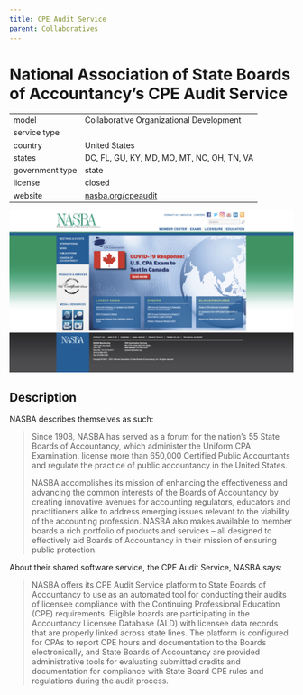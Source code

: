 ```yaml
---
title: CPE Audit Service
parent: Collaboratives
---
```


# National Association of State Boards of Accountancy’s CPE Audit Service

|                   |                                          |
|:------------------|:-----------------------------------------|
| model             | Collaborative Organizational Development
| service type      | 
| country           | United States
| states            | DC, FL, GU, KY, MD, MO, MT, NC, OH, TN, VA
| government type   | state
| license           | closed
| website           | [nasba.org/cpeaudit](https://nasba.org/cpeaudit/)

![NASBA screenshot](images/NASBA.png)

## Description

NASBA describes themselves as such:

>Since 1908, NASBA has served as a forum for the nation’s 55 State Boards of Accountancy, which administer the Uniform CPA Examination, license more than 650,000 Certified Public Accountants and regulate the practice of public accountancy in the United States.
>
>NASBA accomplishes its mission of enhancing the effectiveness and advancing the common interests of the Boards of Accountancy by creating innovative avenues for accounting regulators, educators and practitioners alike to address emerging issues relevant to the viability of the accounting profession. NASBA also makes available to member boards a rich portfolio of products and services – all designed to effectively aid Boards of Accountancy in their mission of ensuring public protection. 

About their shared software service, the CPE Audit Service, NASBA says:

>NASBA offers its CPE Audit Service platform to State Boards of Accountancy to use as an automated tool for conducting their audits of licensee compliance with the Continuing Professional Education (CPE) requirements. Eligible boards are participating in the Accountancy Licensee Database (ALD) with licensee data records that are properly linked across state lines. The platform is configured for CPAs to report CPE hours and documentation to the Boards electronically, and State Boards of Accountancy are provided administrative tools for evaluating submitted credits and documentation for compliance with State Board CPE rules and regulations during the audit process.
